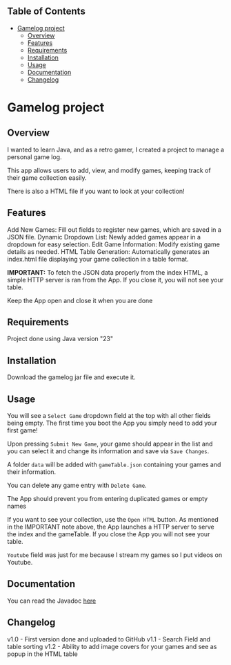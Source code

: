 ## Table of Contents
- [Gamelog project](#gamelog-project)
  - [Overview](#overview)
  - [Features](#features)
  - [Requirements](#requirements)
  - [Installation](#installation)
  - [Usage](#usage)
  - [Documentation](#documentation)
  - [Changelog](#changelog)

# Gamelog project

## Overview

I wanted to learn Java, and as a retro gamer, I created a project to manage a personal game log.   

This app allows users to add, view, and modify games, keeping track of their game collection easily.  

There is also a HTML file if you want to look at your collection!  

## Features

Add New Games: Fill out fields to register new games, which are saved in a JSON file.
Dynamic Dropdown List: Newly added games appear in a dropdown for easy selection.
Edit Game Information: Modify existing game details as needed.
HTML Table Generation: Automatically generates an index.html file displaying your game collection in a table format.

**IMPORTANT:** To fetch the JSON data properly from the index HTML, a simple HTTP server is ran from the App. If you close it, you will not see your table. 

Keep the App open and close it when you are done

## Requirements

Project done using Java version "23"

## Installation

Download the gamelog jar file and execute it.

## Usage

You will see a `Select Game` dropdown field at the top with all other fields being empty. The first time you boot the App you simply need to add your first game!

Upon pressing `Submit New Game`, your game should appear in the list and you can select it and change its information and save via `Save Changes`.

A folder `data` will be added with `gameTable.json` containing your games and their information.

You can delete any game entry with `Delete Game`.

The App should prevent you from entering duplicated games or empty names

If you want to see your collection, use the `Open HTML` button.
As mentioned in the IMPORTANT note above, the App launches a HTTP server to serve the index and the gameTable. If you close the App you will not see your table.

`Youtube` field was just for me because I stream my games so I put videos on Youtube.

## Documentation

You can read the Javadoc [here](https://dlavignegh.github.io/dlavigne.github.io/gamelog/target/reports/apidocs/index.html)

## Changelog

v1.0 - First version done and uploaded to GitHub
v1.1 - Search Field and table sorting
v1.2 - Ability to add image covers for your games and see as popup in the HTML table
